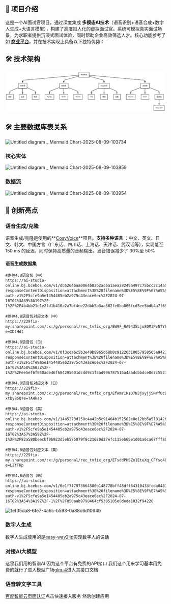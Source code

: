 ## 🎪 项目介绍

这是一个AI面试官项目，通过深度集成 **多模态AI技术**（语音识别+语音合成+数字人生成+大语言模型），构建了高度拟人化的虚拟面试官。系统可模拟真实面试场景，为求职者提供沉浸式面试体验，同时帮助企业高效筛选人才。核心功能参考了如 **[商业平台](https://m.a2e.com.cn)**，并在技术实现上具备以下独特优势：

## 🛠️ 技术架构

![Untitled diagram _ Mermaid Chart-2025-08-09-102922](img/Untitled%20diagram%20_%20Mermaid%20Chart-2025-08-09-102922.png)

## 🛠️ 主要数据库表关系

![Untitled diagram _ Mermaid Chart-2025-08-09-103734](D:/WorkSoftWare/Untitled%20diagram%20_%20Mermaid%20Chart-2025-08-09-103734.png)

### 核心实体

![Untitled diagram _ Mermaid Chart-2025-08-09-103859](D:/WorkSoftWare/Untitled%20diagram%20_%20Mermaid%20Chart-2025-08-09-103859.png)

### 数据流

![Untitled diagram _ Mermaid Chart-2025-08-09-103954](D:/WorkSoftWare/Untitled%20diagram%20_%20Mermaid%20Chart-2025-08-09-103954.png)

## 🌈 创新亮点

### 语音生成/克隆

语音生成/克隆是使用的**[CosyVoice](https://github.com/FunAudioLLM/CosyVoice)**项目。**支持多种语言** ：中文、英文、日文、韩文、中国方言（广东话、四川话、上海话、天津话、武汉话等），实现低至 150 ms 的延迟，同时保持高质量的音频输出。发音错误减少了 30%至 50%

#### 语音生成数据集

```
#原神4.8语音包（中）
https://ai-studio-online.bj.bcebos.com/v1/db5264baa0064b82b2ac6a1aea28249a497c75bcc2c14a508eda4cfb202d753a?responseContentDisposition=attachment%3B%20filename%3D%E5%8E%9F%E7%A5%9E%E8%AF%AD%E9%9F%B3%E5%8C%854.8%EF%BC%88%E4%B8%AD%EF%BC%89.7z&authorization=bce-auth-v1%2F5cfe9a5e1454405eb2a975c43eace6ec%2F2024-07-16T02%3A39%3A19Z%2F-1%2F%2F4b4bb21e1e2fd1b410a2a7bf4ee22dbb5b3aa362fe0ba066fcd5ee5bdb4a7f65

#原神4.8语音包对应文本（中）
https://229fix-my.sharepoint.com/:x:/g/personal/rec_tvfix_org/EW9F_RA0435Lju80M3PvNTYBZLL3LZkn_LGgLpms8QYJFA?e=XDfHdt

#原神4.8语音包（日）
https://ai-studio-online.bj.bcebos.com/v1/0f3cda6c5b3e49b8965d68b0c91226310057958565e942788036e50ede6504c4?responseContentDisposition=attachment%3B%20filename%3D%E5%8E%9F%E7%A5%9E%E8%AF%AD%E9%9F%B3%E5%8C%854.8%EF%BC%88%E6%97%A5%EF%BC%89.7z&authorization=bce-auth-v1%2F5cfe9a5e1454405eb2a975c43eace6ec%2F2024-07-16T02%3A58%3A03Z%2F-1%2F%2Fee5ef6f050ade46f684295601dcdd9c1f5ad996787516a4aadcbbdce8e7c5521

#原神4.8语音包对应文本（日）
https://229fix-my.sharepoint.com/:x:/g/personal/rec_tvfix_org/EfAmY1R1D7NJjxyjjSNYf0cBHNzFRW1qfpT2VM-xtby85Q?e=TA4kso

#原神4.8语音包（英）
https://ai-studio-online.bj.bcebos.com/v1/14a5273d158c4a42b5c91404b152562e8e12bb5a518142b49cd4645c00b5977a?responseContentDisposition=attachment%3B%20filename%3D%E5%8E%9F%E7%A5%9E%E8%AF%AD%E9%9F%B3%E5%8C%854.8%EF%BC%88%E8%8B%B1%EF%BC%89.7z&authorization=bce-auth-v1%2F5cfe9a5e1454405eb2a975c43eace6ec%2F2024-07-16T02%3A57%3A59Z%2F-1%2F%2F82a580beecbf9b922d5eb575879f8c21020d27efc115eb65e1d01a6ca67fff8b

#原神4.8语音包对应文本（英）
https://229fix-my.sharepoint.com/:x:/g/personal/rec_tvfix_org/ETsddPHSZo1EtuXq_CFfsc4B_MhkfL_sYHPdH2fmqg2HPQ?e=LZfTKp

#原神4.8语音包（韩）
https://ai-studio-online.bj.bcebos.com/v1/0e1f7f7973664580b148778bff48dff64310433fcda04816879de604c6420938?responseContentDisposition=attachment%3B%20filename%3D%E5%8E%9F%E7%A5%9E%E8%AF%AD%E9%9F%B3%E5%8C%854.8%EF%BC%88%E9%9F%A9%EF%BC%89.7z&authorization=bce-auth-v1%2F5cfe9a5e1454405eb2a975c43eace6ec%2F2024-07-16T02%3A54%3A19Z%2F-1%2F%2F850aab9798464cf5395105e0dede1032f94220
```

![1ef35da8-6fe7-4a6c-b593-0a88c6d1064b](D:/WorkSoftWare/1ef35da8-6fe7-4a6c-b593-0a88c6d1064b.png)

### 数字人生成

数字人生成使用的是[easy-wav2lip](https://github.com/evenedge/easy-wav2lip)实现数字人的说话

### 对接AI大模型

这里我们用的智谱AI 因为这个平台有免费的API接口 我们这个用来学习基本用免费的就行了进入模型广场[glm-4](https://bigmodel.cn/dev/api/normal-model/glm-4 )进入其接口文档

### 语音转文字工具

[百度智能云页面认证](https://console.bce.baidu.com/ai-engine/speech/overview/index)点击快速接入服务 然后创建应用
